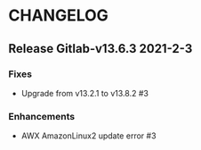 # CHANGELOG

## Release Gitlab-v13.6.3  2021-2-3

### Fixes
- Upgrade from v13.2.1 to v13.8.2 #3

### Enhancements
- AWX AmazonLinux2 update error #3